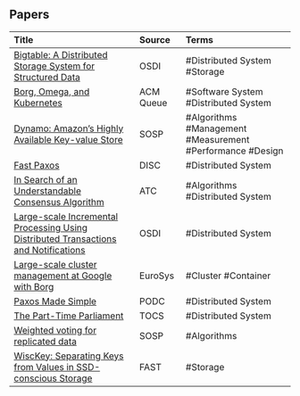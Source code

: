 ## Papers

| Title | Source | Terms |
|:--------|:--------|:--------|
|[Bigtable: A Distributed Storage System for Structured Data](https://static.googleusercontent.com/media/research.google.com/en//archive/bigtable-osdi06.pdf)|OSDI|#Distributed System #Storage |
|[Borg, Omega, and Kubernetes](https://static.googleusercontent.com/media/research.google.com/en//pubs/archive/44843.pdf)|ACM Queue|#Software System #Distributed System |
|[Dynamo: Amazon’s Highly Available Key-value Store](https://www.allthingsdistributed.com/files/amazon-dynamo-sosp2007.pdf)|SOSP|#Algorithms #Management #Measurement #Performance #Design |
|[Fast Paxos](https://www.microsoft.com/en-us/research/wp-content/uploads/2016/02/tr-2005-112.pdf)|DISC|#Distributed System |
|[In Search of an Understandable Consensus Algorithm](https://web.stanford.edu/~ouster/cgi-bin/papers/raft-atc14)|ATC|#Algorithms #Distributed System |
|[Large-scale Incremental Processing Using Distributed Transactions and Notifications](https://storage.googleapis.com/pub-tools-public-publication-data/pdf/36726.pdf)|OSDI|#Distributed System |
|[Large-scale cluster management at Google with Borg](https://pdos.csail.mit.edu/6.824/papers/borg.pdf)|EuroSys|#Cluster #Container |
|[Paxos Made Simple](https://lamport.azurewebsites.net/pubs/paxos-simple.pdf)|PODC|#Distributed System |
|[The Part-Time Parliament](https://lamport.azurewebsites.net/pubs/lamport-paxos.pdf)|TOCS|#Distributed System |
|[Weighted voting for replicated data](http://120.52.51.19/pages.cs.wisc.edu/~remzi/Classes/739/Fall2015/Papers/gifford79.pdf)|SOSP|#Algorithms |
|[WiscKey: Separating Keys from Values in SSD-conscious Storage](https://www.usenix.org/system/files/conference/fast16/fast16-papers-lu.pdf)|FAST|#Storage |
